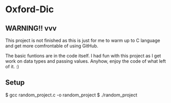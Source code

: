 # Oxford-Dic

## WARNING!! vvv
This project is not finished as this is just for me to warm up to C language and get more comfrontable of using GitHub. 

The basic funtions are in the code itself. I had fun with this project as I get work on data types and passing values. Anyhow, enjoy the code of what left of it. :)

## Setup 
$ gcc random_project.c -o  random_project
$ ./random_project

